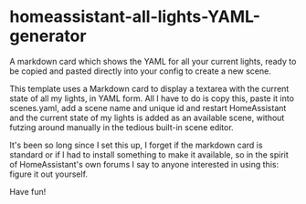 # homeassistant-all-lights-YAML-generator
A markdown card which shows the YAML for all your current lights, ready to be copied and pasted directly into your config to create a new scene. 

This template uses a Markdown card to display a textarea with the current state of all my lights, in YAML form. All I have to do is copy this, paste it into scenes.yaml, add a scene name and unique id and restart HomeAssistant and the current state of my lights is added as an available scene, without futzing around manually in the tedious built-in scene editor.

It's been so long since I set this up, I forget if the markdown card is standard or if I had to install something to make it available, so in the spirit of HomeAssistant's own forums I say to anyone interested in using this: figure it out yourself.

Have fun!

